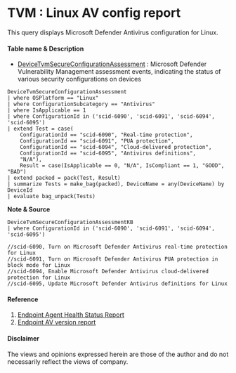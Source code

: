 # TVM : Linux AV config report
This query displays Microsoft Defender Antivirus configuration for Linux.

#### Table name & Description
- [DeviceTvmSecureConfigurationAssessment](https://learn.microsoft.com/en-us/microsoft-365/security/defender/advanced-hunting-devicetvmsecureconfigurationassessment-table?view=o365-worldwide) : Microsoft Defender Vulnerability Management assessment events, indicating the status of various security configurations on devices

```kusto
DeviceTvmSecureConfigurationAssessment
| where OSPlatform == "Linux" 
| where ConfigurationSubcategory == "Antivirus"
| where IsApplicable == 1
| where ConfigurationId in ('scid-6090', 'scid-6091', 'scid-6094', 'scid-6095')
| extend Test = case(
    ConfigurationId == "scid-6090", "Real-time protection",
    ConfigurationId == "scid-6091", "PUA protection",
    ConfigurationId == "scid-6094", "Cloud-delivered protection",
    ConfigurationId == "scid-6095", "Antivirus definitions",
    "N/A"),
    Result = case(IsApplicable == 0, "N/A", IsCompliant == 1, "GOOD", "BAD")
| extend packed = pack(Test, Result)
| summarize Tests = make_bag(packed), DeviceName = any(DeviceName) by DeviceId
| evaluate bag_unpack(Tests)
```

**Note & Source**
```kusto
DeviceTvmSecureConfigurationAssessmentKB 
| where ConfigurationId in ('scid-6090', 'scid-6091', 'scid-6094', 'scid-6095')

//scid-6090, Turn on Microsoft Defender Antivirus real-time protection for Linux
//scid-6091, Turn on Microsoft Defender Antivirus PUA protection in block mode for Linux
//scid-6094, Enable Microsoft Defender Antivirus cloud-delivered protection for Linux
//scid-6095, Update Microsoft Defender Antivirus definitions for Linux
```

#### Reference
1. [Endpoint Agent Health Status Report](https://github.com/microsoft/Microsoft-365-Defender-Hunting-Queries/blob/master/General%20queries/Endpoint%20Agent%20Health%20Status%20Report.md)
2. [Endpoint AV version report](https://github.com/microsoft/Microsoft-365-Defender-Hunting-Queries/blob/master/General%20queries/MD%20AV%20Signature%20and%20Platform%20Version.md)

#### <Result>

#### Disclaimer
The views and opinions expressed herein are those of the author and do not necessarily reflect the views of company.
